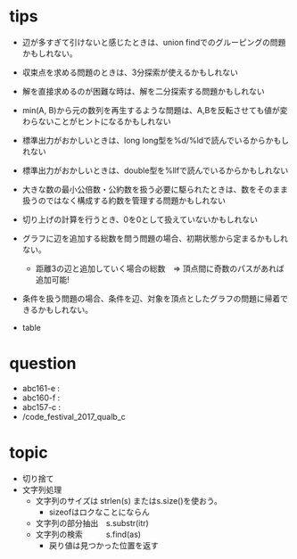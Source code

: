 # tips
* 辺が多すぎて引けないと感じたときは、union findでのグルーピングの問題かもしれない。
* 収束点を求める問題のときは、3分探索が使えるかもしれない
* 解を直接求めるのが困難な時は、解を二分探索する問題かもしれない
* min(A, B)から元の数列を再生するような問題は、A,Bを反転させても値が変わらないことがヒントになるかもしれない
* 標準出力がおかしいときは、long long型を%d/%ldで読んでいるからかもしれない
* 標準出力がおかしいときは、double型を%llfで読んでいるからかもしれない
* 大きな数の最小公倍数・公約数を扱う必要に駆られたときは、数をそのまま扱うのではなく構成する約数を管理する問題かもしれない
* 切り上げの計算を行うとき、0を0として扱えていないかもしれない
* グラフに辺を追加する総数を問う問題の場合、初期状態から定まるかもしれない。
    * 距離3の辺と追加していく場合の総数　=> 頂点間に奇数のパスがあれば追加可能!
* 条件を扱う問題の場合、条件を辺、対象を頂点としたグラフの問題に帰着できるかもしれない。


* table

# question
* abc161-e : 
* abc160-f :
* abc157-c :
* /code_festival_2017_qualb_c

# topic
* 切り捨て
* 文字列処理
    * 文字列のサイズは strlen(s) またはs.size()を使おう。
        * sizeofはロクなことにならん
    * 文字列の部分抽出　s.substr(itr)
    * 文字列の検索　　　s.find(as) 
        * 戻り値は見つかった位置を返す
